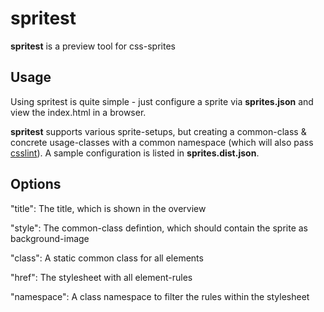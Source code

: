 spritest
=====

**spritest** is a preview tool for css-sprites

Usage
-----

Using spritest is quite simple - just configure a sprite via **sprites.json** and view the index.html in a browser.

**spritest** supports various sprite-setups, but creating a common-class & concrete usage-classes with a common namespace (which will also pass [csslint](https://github.com/stubbornella/csslint)).
A sample configuration is listed in **sprites.dist.json**.

Options
-------
"title": The title, which is shown in the overview

"style": The common-class defintion, which should contain the sprite as background-image

"class": A static common class for all elements

"href": The stylesheet with all element-rules

"namespace": A class namespace to filter the rules within the stylesheet
